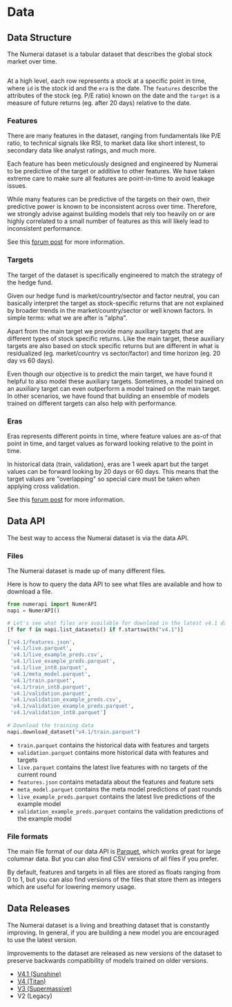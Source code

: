 # Data

## Data Structure

The Numerai dataset is a tabular dataset that describes the global stock market over time.

<figure><img src="../../.gitbook/assets/Ex_data.png" alt=""><figcaption></figcaption></figure>

At a high level, each row represents a stock at a specific point in time, where `id` is the stock id and the `era` is the date. The  `features` describe the attributes of the stock (eg. P/E ratio) known on the date and the `target` is a measure of future returns (eg. after 20 days) relative to the date.

### Features

There are many features in the dataset, ranging from fundamentals like P/E ratio, to technical signals like RSI, to market data like short interest, to secondary data like analyst ratings, and much more.

Each feature has been meticulously designed and engineered by Numerai to be predictive of the target or additive to other features. We have taken extreme care to make sure all features are point-in-time to avoid leakage issues.

While many features can be predictive of the targets on their own, their predictive power is known to be inconsistent across over time. Therefore, we strongly advise against building models that rely too heavily on or are highly correlated to a small number of features as this will likely lead to inconsistent performance.&#x20;

See this [forum post](https://forum.numer.ai/t/model-diagnostics-feature-exposure/899) for more information. &#x20;

### Targets&#x20;

The target of the dataset is specifically engineered to match the strategy of the hedge fund.&#x20;

Given our hedge fund is market/country/sector and factor neutral, you can basically interpret the target as stock-specific returns that are not explained by broader trends in the market/country/sector or well known factors. In simple terms: what we are after is "alpha".

Apart from the main target we provide many auxiliary targets that are different types of stock specific returns. Like the main target, these auxiliary targets are also based on stock specific returns but are different in what is residualized (eg. market/country vs sector/factor) and time horizon (eg. 20 day vs 60 days).  &#x20;

Even though our objective is to predict the main target, we have found it helpful to also model these auxiliary targets. Sometimes, a model trained on an auxiliary target can even outperform a model trained on the main target. In other scenarios, we have found that building an ensemble of models trained on different targets can also help with performance. &#x20;

### Eras

Eras represents different points in time, where feature values are as-of that point in time, and target values as forward looking relative to the point in time.

In historical data (train, validation), eras are 1 week apart but the target values can be forward looking by 20 days or 60 days. This means that the target values are "overlapping" so special care must be taken when applying cross validation.&#x20;

See this [forum post](https://forum.numer.ai/t/era-wise-time-series-cross-validation/791) for more information. &#x20;

## Data API

The best way to access the Numerai dataset is via the data API.&#x20;

### Files

The Numerai dataset is made up of many different files.

Here is how to query the data API to see what files are available and how to download a file.

```python
from numerapi import NumerAPI
napi = NumerAPI()

# Let's see what files are available for download in the latest v4.1 dataset
[f for f in napi.list_datasets() if f.startswith("v4.1")] 

['v4.1/features.json',
 'v4.1/live.parquet',
 'v4.1/live_example_preds.csv',
 'v4.1/live_example_preds.parquet',
 'v4.1/live_int8.parquet',
 'v4.1/meta_model.parquet',
 'v4.1/train.parquet',
 'v4.1/train_int8.parquet',
 'v4.1/validation.parquet',
 'v4.1/validation_example_preds.csv',
 'v4.1/validation_example_preds.parquet',
 'v4.1/validation_int8.parquet']
 
# Download the training data 
napi.download_dataset("v4.1/train.parquet")
```

* `train.parquet` contains the historical data with features and targets
* `validation.parquet` contains more historical data with features and targets
* `live.parquet` contains the latest live features with no targets of the current round
* `features.json` contains metadata about the features and feature sets
* `meta_model.parquet` contains the meta model predictions of past rounds
* `live_example_preds.parquet` contains the latest live predictions of the example model&#x20;
* `validation_example_preds.parquet` contains the validation predictions of the example model

### File formats

The main file format of our data API is [Parquet](https://parquet.apache.org/), which works great for large columnar data. But you can also find CSV versions of all files if you prefer.

By default, features and targets in all files are stored as floats ranging from 0 to 1, but you can also find versions of the files that store them as integers which are useful for lowering memory usage.

## Data Releases

The Numerai dataset is a living and breathing dataset that is constantly improving. In general, if you are building a new model you are encouraged to use the latest version.&#x20;

Improvements to the dataset are released as new versions of the dataset to preserve backwards compatibility of models trained on older versions.

* [V4.1 (Sunshine)](https://forum.numer.ai/t/super-massive-data-sunshine/5977)
* [V4 (Titan)](https://forum.numer.ai/t/v4-tournament-data-announcement/5163)
* [V3 (Supermassive)](https://forum.numer.ai/t/super-massive-data-release-deep-dive/4053)
* V2 (Legacy)
